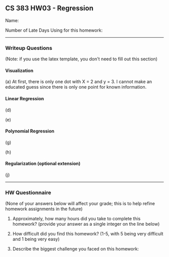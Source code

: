 ## CS 383 HW03 - Regression

Name:

Number of Late Days Using for this homework:

---

### Writeup Questions

(Note: if you use the latex template, you don't need to fill out this section)

#### Visualization

(a) At first, there is only one dot with X = 2 and y = 3. I cannot make an educated guess since there is only one point for known information.

#### Linear Regression

(d)

(e)


#### Polynomial Regression

(g)

(h)

#### Regularization (optional extension)

(j)

---

### HW Questionnaire

(None of your answers below will affect your grade; this is to help refine homework assignments in the future)

1. Approximately, how many hours did you take to complete this homework? (provide your answer as a single integer on the line below)

2. How difficult did you find this homework? (1-5, with 5 being very difficult and 1 being very easy)

3. Describe the biggest challenge you faced on this homework:
